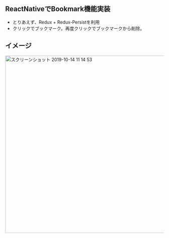 ## ReactNativeでBookmark機能実装

* とりあえず、Redux + Redux-Persistを利用
* クリックでブックマーク。再度クリックでブックマークから削除。

## イメージ

<img width="564" alt="スクリーンショット 2019-10-14 11 14 53" src="https://user-images.githubusercontent.com/3616214/66726364-e577e380-ee73-11e9-9fa6-42944accbc5a.png">